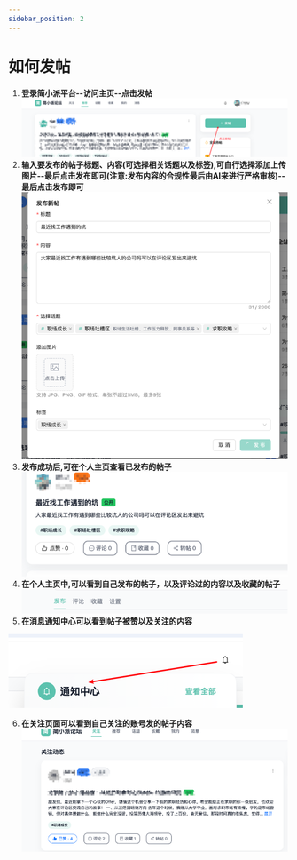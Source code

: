 ```yaml
---
sidebar_position: 2
---
```


# 如何发帖
1. **登录简小派平台--访问主页--点击发帖**
![img_1.png](../../static/img/forum-use-step/publish-post-step1.png)
2. **输入要发布的帖子标题、内容(可选择相关话题以及标签),可自行选择添加上传图片--最后点击发布即可(注意:发布内容的合规性最后由AI来进行严格审核)--最后点击发布即可**
![img.png](../../static/img/forum-use-step/publish-post-step2.png)
3. **发布成功后,可在个人主页查看已发布的帖子**
![img.png](../../static/img/forum-use-step/publish-post-step3.png)
4. **在个人主页中,可以看到自己发布的帖子，以及评论过的内容以及收藏的帖子**
![img.png](../../static/img/forum-use-step/publish-post-step4.png)
5. **在消息通知中心可以看到帖子被赞以及关注的内容**

![img.png](../../static/img/forum-use-step/publish-post-step5.png)

6. **在关注页面可以看到自己关注的账号发的帖子内容**
![img.png](../../static/img/forum-use-step/publish-post-step6.png)